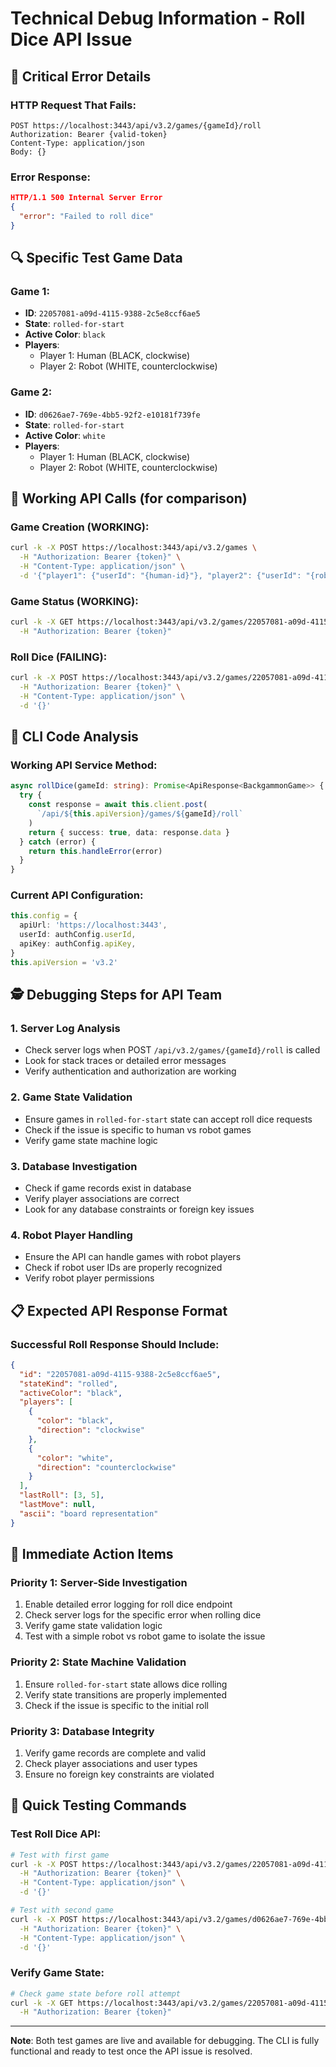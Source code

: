 # Technical Debug Information - Roll Dice API Issue

## 🚨 **Critical Error Details**

### HTTP Request That Fails:

```
POST https://localhost:3443/api/v3.2/games/{gameId}/roll
Authorization: Bearer {valid-token}
Content-Type: application/json
Body: {}
```

### Error Response:

```json
HTTP/1.1 500 Internal Server Error
{
  "error": "Failed to roll dice"
}
```

## 🔍 **Specific Test Game Data**

### Game 1:

- **ID**: `22057081-a09d-4115-9388-2c5e8ccf6ae5`
- **State**: `rolled-for-start`
- **Active Color**: `black`
- **Players**:
  - Player 1: Human (BLACK, clockwise)
  - Player 2: Robot (WHITE, counterclockwise)

### Game 2:

- **ID**: `d0626ae7-769e-4bb5-92f2-e10181f739fe`
- **State**: `rolled-for-start`
- **Active Color**: `white`
- **Players**:
  - Player 1: Human (BLACK, clockwise)
  - Player 2: Robot (WHITE, counterclockwise)

## 🧪 **Working API Calls (for comparison)**

### Game Creation (WORKING):

```bash
curl -k -X POST https://localhost:3443/api/v3.2/games \
  -H "Authorization: Bearer {token}" \
  -H "Content-Type: application/json" \
  -d '{"player1": {"userId": "{human-id}"}, "player2": {"userId": "{robot-id}"}}'
```

### Game Status (WORKING):

```bash
curl -k -X GET https://localhost:3443/api/v3.2/games/22057081-a09d-4115-9388-2c5e8ccf6ae5 \
  -H "Authorization: Bearer {token}"
```

### Roll Dice (FAILING):

```bash
curl -k -X POST https://localhost:3443/api/v3.2/games/22057081-a09d-4115-9388-2c5e8ccf6ae5/roll \
  -H "Authorization: Bearer {token}" \
  -H "Content-Type: application/json" \
  -d '{}'
```

## 🔧 **CLI Code Analysis**

### Working API Service Method:

```typescript
async rollDice(gameId: string): Promise<ApiResponse<BackgammonGame>> {
  try {
    const response = await this.client.post(
      `/api/${this.apiVersion}/games/${gameId}/roll`
    )
    return { success: true, data: response.data }
  } catch (error) {
    return this.handleError(error)
  }
}
```

### Current API Configuration:

```typescript
this.config = {
  apiUrl: 'https://localhost:3443',
  userId: authConfig.userId,
  apiKey: authConfig.apiKey,
}
this.apiVersion = 'v3.2'
```

## 🕵️ **Debugging Steps for API Team**

### 1. Server Log Analysis

- Check server logs when POST `/api/v3.2/games/{gameId}/roll` is called
- Look for stack traces or detailed error messages
- Verify authentication and authorization are working

### 2. Game State Validation

- Ensure games in `rolled-for-start` state can accept roll dice requests
- Check if the issue is specific to human vs robot games
- Verify game state machine logic

### 3. Database Investigation

- Check if game records exist in database
- Verify player associations are correct
- Look for any database constraints or foreign key issues

### 4. Robot Player Handling

- Ensure the API can handle games with robot players
- Check if robot user IDs are properly recognized
- Verify robot player permissions

## 📋 **Expected API Response Format**

### Successful Roll Response Should Include:

```json
{
  "id": "22057081-a09d-4115-9388-2c5e8ccf6ae5",
  "stateKind": "rolled",
  "activeColor": "black",
  "players": [
    {
      "color": "black",
      "direction": "clockwise"
    },
    {
      "color": "white",
      "direction": "counterclockwise"
    }
  ],
  "lastRoll": [3, 5],
  "lastMove": null,
  "ascii": "board representation"
}
```

## 🎯 **Immediate Action Items**

### Priority 1: Server-Side Investigation

1. Enable detailed error logging for roll dice endpoint
2. Check server logs for the specific error when rolling dice
3. Verify game state validation logic
4. Test with a simple robot vs robot game to isolate the issue

### Priority 2: State Machine Validation

1. Ensure `rolled-for-start` state allows dice rolling
2. Verify state transitions are properly implemented
3. Check if the issue is specific to the initial roll

### Priority 3: Database Integrity

1. Verify game records are complete and valid
2. Check player associations and user types
3. Ensure no foreign key constraints are violated

## 🔄 **Quick Testing Commands**

### Test Roll Dice API:

```bash
# Test with first game
curl -k -X POST https://localhost:3443/api/v3.2/games/22057081-a09d-4115-9388-2c5e8ccf6ae5/roll \
  -H "Authorization: Bearer {token}" \
  -H "Content-Type: application/json" \
  -d '{}'

# Test with second game
curl -k -X POST https://localhost:3443/api/v3.2/games/d0626ae7-769e-4bb5-92f2-e10181f739fe/roll \
  -H "Authorization: Bearer {token}" \
  -H "Content-Type: application/json" \
  -d '{}'
```

### Verify Game State:

```bash
# Check game state before roll attempt
curl -k -X GET https://localhost:3443/api/v3.2/games/22057081-a09d-4115-9388-2c5e8ccf6ae5 \
  -H "Authorization: Bearer {token}"
```

---

**Note**: Both test games are live and available for debugging. The CLI is fully functional and ready to test once the API issue is resolved.
